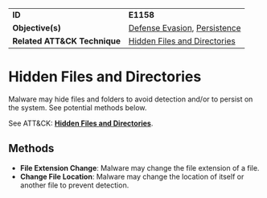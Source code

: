 |||
|---------|------------------------|
|**ID**|**E1158**|
|**Objective(s)**| [Defense Evasion](../defense-evasion), [Persistence](../persistence)|
|**Related ATT&CK Technique**|[Hidden Files and Directories](https://attack.mitre.org/techniques/T1158)|


Hidden Files and Directories
============================
Malware may hide files and folders to avoid detection and/or to persist on the system. See potential methods below. 

See ATT&CK: [**Hidden Files and Directories**](https://attack.mitre.org/techniques/T1158).

Methods
-------
* **File Extension Change**: Malware may change the file extension of a file.
* **Change File Location**: Malware may change the location of itself or another file to prevent detection.